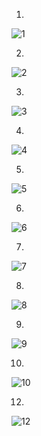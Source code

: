 1.

![1](https://github.com/user-attachments/assets/b60c5469-0839-482a-b8eb-90ba86d5cd48)

2.

![2](https://github.com/user-attachments/assets/29620566-48e2-4779-ada6-96eabb80c17a)

3.

![3](https://github.com/user-attachments/assets/38e71f0b-7aea-4028-8fb9-8cb1c88dedaa)

4.

![4](https://github.com/user-attachments/assets/d922e959-7c03-4ceb-8f1d-add46ddb10e4)

5.

![5](https://github.com/user-attachments/assets/2a6ab188-f156-4d60-a6d3-833b9f4ae0b8)

6.

![6](https://github.com/user-attachments/assets/bfdf08ee-7c6d-46cb-bbf7-07298d2ea448)

7.

![7](https://github.com/user-attachments/assets/60def14c-3df6-4683-bfc5-703c72df1e42)

8.

![8](https://github.com/user-attachments/assets/fe88373d-038c-441f-86bd-1f1f9e1512a8)

9.

![9](https://github.com/user-attachments/assets/10715546-7769-4e01-97f7-dcc1b8202b74)

10.

![10](https://github.com/user-attachments/assets/0c114cba-454d-45aa-aa23-f1b43324c76e)

12.

![12](https://github.com/user-attachments/assets/1923e7d8-b627-4674-a9b4-9c74eab894dc)






























